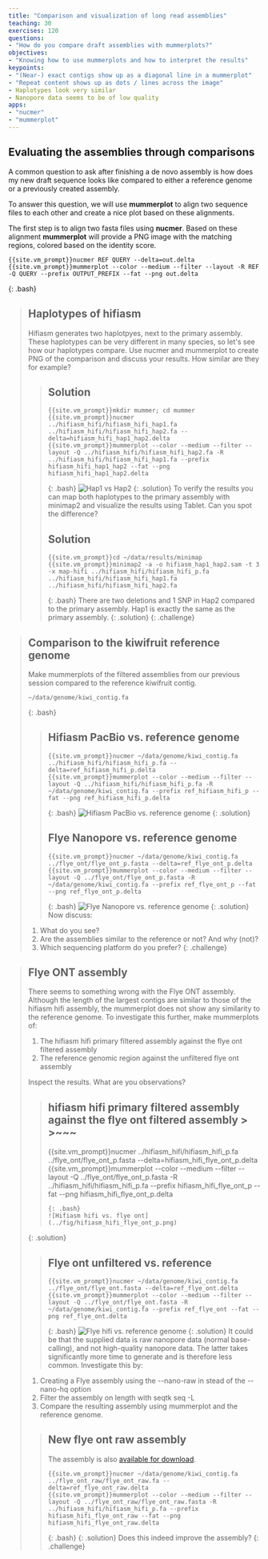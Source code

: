 ```yaml
---
title: "Comparison and visualization of long read assemblies"
teaching: 30
exercises: 120
questions:
- "How do you compare draft assemblies with mummerplots?"
objectives:
- "Knowing how to use mummerplots and how to interpret the results"
keypoints:
- "(Near-) exact contigs show up as a diagonal line in a mummerplot"
- "Repeat content shows up as dots / lines across the image"
- Haplotypes look very similar
- Nanopore data seems to be of low quality
apps:
- "nucmer"
- "mummerplot"
---
```


## Evaluating the assemblies through comparisons

A common question to ask after finishing a de novo assembly is how does my new draft sequence looks like compared to either a reference genome or a previously created assembly.

To answer this question, we will use **mummerplot** to align two sequence files to each other and create a nice plot based on these alignments.

The first step is to align two fasta files using **nucmer**. Based on these alignment **mummerplot** will provide a PNG image with the matching regions, colored based on the identity score.

~~~
{{site.vm_prompt}}nucmer REF QUERY --delta=out.delta
{{site.vm_prompt}}mummerplot --color --medium --filter --layout -R REF -Q QUERY --prefix OUTPUT_PREFIX --fat --png out.delta
~~~
{: .bash}

> ## Haplotypes of hifiasm
> Hifiasm generates two haplotpyes, next to the primary assembly. These haplotypes can be very different in many species, so let's see how our haplotypes compare. Use nucmer and mummerplot to create PNG of the comparison and discuss your results. How similar are they for example?
> > ## Solution
> > ~~~
> > {{site.vm_prompt}}mkdir mummer; cd mummer
> > {{site.vm_prompt}}nucmer ../hifiasm_hifi/hifiasm_hifi_hap1.fa ../hifiasm_hifi/hifiasm_hifi_hap2.fa --delta=hifiasm_hifi_hap1_hap2.delta
> > {{site.vm_prompt}}mummerplot --color --medium --filter --layout -Q ../hifiasm_hifi/hifiasm_hifi_hap2.fa -R ../hifiasm_hifi/hifiasm_hifi_hap1.fa --prefix hifiasm_hifi_hap1_hap2 --fat --png hifiasm_hifi_hap1_hap2.delta
> > ~~~
> > {: .bash}
> > ![Hap1 vs Hap2](../fig/hifiasm_hifi_hap1_hap2.png)
> {: .solution}
> To verify the results you can map both haplotypes to the primary assembly with minimap2 and visualize the results using Tablet. Can you spot the difference?
> > ## Solution
> > ~~~
> > {{site.vm_prompt}}cd ~/data/results/minimap
> > {{site.vm_prompt}}minimap2 -a -o hifiasm_hap1_hap2.sam -t 3 -x map-hifi ../hifiasm_hifi/hifiasm_hifi_p.fa ../hifiasm_hifi/hifiasm_hifi_hap1.fa  ../hifiasm_hifi/hifiasm_hifi_hap2.fa
> > ~~~
> > {: .bash}
> > There are two deletions and 1 SNP in Hap2 compared to the primary assembly. Hap1 is exactly the same as the primary assembly.
> {: .solution}
{: .challenge}

> ## Comparison to the kiwifruit reference genome
> Make mummerplots of the filtered assemblies from our previous session compared to the reference kiwifruit contig.
>~~~
> ~/data/genome/kiwi_contig.fa
>~~~
>{: .bash}
> > ## Hifiasm PacBio vs. reference genome
> >~~~
> > {{site.vm_prompt}}nucmer ~/data/genome/kiwi_contig.fa ../hifiasm_hifi/hifiasm_hifi_p.fa --delta=ref_hifiasm_hifi_p.delta
> > {{site.vm_prompt}}mummerplot --color --medium --filter --layout -Q ../hifiasm_hifi/hifiasm_hifi_p.fa -R ~/data/genome/kiwi_contig.fa --prefix ref_hifiasm_hifi_p --fat --png ref_hifiasm_hifi_p.delta
> >~~~
> >{: .bash}
> >![Hifiasm PacBio vs. reference genome](../fig/ref_hifiasm_hifi_p.png)
> {: .solution}
> > ## Flye Nanopore vs. reference genome
> >~~~
> > {{site.vm_prompt}}nucmer ~/data/genome/kiwi_contig.fa ../flye_ont/flye_ont_p.fasta --delta=ref_flye_ont_p.delta
> > {{site.vm_prompt}}mummerplot --color --medium --filter --layout -Q ../flye_ont/flye_ont_p.fasta -R ~/data/genome/kiwi_contig.fa --prefix ref_flye_ont_p --fat --png ref_flye_ont_p.delta
> >~~~
> >{: .bash}
> >![Flye Nanopore vs. reference genome](../fig/ref_flye_ont_p.png)
> {: .solution}
> Now discuss:
> 
> 1. What do you see? 
> 2. Are the assemblies similar to the reference or not? And why (not)?
> 3. Which sequencing platform do you prefer?
{: .challenge}

> ## Flye ONT assembly
> There seems to something wrong with the Flye ONT assembly. Although the length of the largest contigs are similar to those of the hifiasm hifi assembly, the mummerplot does not show any similarity to the reference genome. To investigate this further, make mummerplots of:
> 
> 1. The hifiasm hifi primary filtered assembly against the flye ont filtered assembly
> 2. The reference genomic region against the unfiltered flye ont assembly
> 
> Inspect the results. What are you observations?
> > ## hifiasm hifi primary filtered assembly against the flye ont filtered assembly > >~~~
> > {{site.vm_prompt}}nucmer ../hifiasm_hifi/hifiasm_hifi_p.fa ../flye_ont/flye_ont_p.fasta --delta=hifiasm_hifi_flye_ont_p.delta
> > {{site.vm_prompt}}mummerplot --color --medium --filter --layout -Q ../flye_ont/flye_ont_p.fasta -R ../hifiasm_hifi/hifiasm_hifi_p.fa --prefix hifiasm_hifi_flye_ont_p --fat --png hifiasm_hifi_flye_ont_p.delta
> >~~~
> >{: .bash}
> >![Hifiasm hifi vs. flye ont](../fig/hifiasm_hifi_flye_ont_p.png)
> {: .solution}
> > ## Flye ont unfiltered vs. reference
> >~~~
> > {{site.vm_prompt}}nucmer ~/data/genome/kiwi_contig.fa ../flye_ont/flye_ont.fasta --delta=ref_flye_ont.delta
> > {{site.vm_prompt}}mummerplot --color --medium --filter --layout -Q ../flye_ont/flye_ont.fasta -R ~/data/genome/kiwi_contig.fa --prefix ref_flye_ont --fat --png ref_flye_ont.delta
> >~~~
> >{: .bash}
> >![Flye hifi vs. reference genome](../fig/ref_flye_ont.png)
> {: .solution}
> It could be that the supplied data is raw nanopore data (normal base-calling), and not high-quality nanopore data. The latter takes significantly more time to generate and is therefore less common. Investigate this by:
> 1. Creating a Flye assembly using the --nano-raw in stead of the --nano-hq option
> 2. Filter the assembly on length with seqtk seq -L
> 3. Compare the resulting assembly using mummerplot and the reference genome.
> > ## New flye ont raw assembly
> > The assembly is also [available for download](https://www.dropbox.com/s/fil3vgc0lhcmtl2/flye_ont_raw.fa?dl=0). 
> > ~~~
> > {{site.vm_prompt}}nucmer ~/data/genome/kiwi_contig.fa ../flye_ont_raw/flye_ont_raw.fa --delta=ref_flye_ont_raw.delta
> > {{site.vm_prompt}}mummerplot --color --medium --filter --layout -Q ../flye_ont_raw/flye_ont_raw.fasta -R ../hifiasm_hifi/hifiasm_hifi_p.fa --prefix hifiasm_hifi_flye_ont_raw --fat --png hifiasm_hifi_flye_ont_raw.delta
> > ~~~
> > {: .bash}
> {: .solution}
> Does this indeed improve the assembly? 
{: .challenge} 
 

